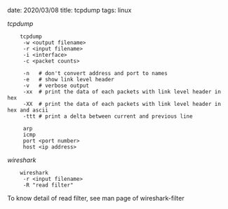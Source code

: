 date: 2020/03/08
title: tcpdump
tags: linux

*tcpdump*

        tcpdump 
         -w <output filename>
         -r <input filename>
         -i <interface>
         -c <packet counts>
        
         -n   # don't convert address and port to names
         -e   # show link level header 
         -v   # verbose output
         -xx  # print the data of each packets with link level header in hex
         -XX  # print the data of each packets with link level header in hex and ascii
         -ttt # print a delta between current and previous line
        
         arp
         icmp
         port <port number>
         host <ip address>

*wireshark*

        wireshark 
         -r <input filename>
         -R "read filter"

To know detail of read filter, see man page of wireshark-filter
